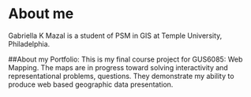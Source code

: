 # About me
Gabriella K Mazal is a student of 
PSM in GIS at Temple University, Philadelphia.

##About my Portfolio:
This is my final course project for GUS6085: Web Mapping.
The maps are in progress toward solving interactivity 
and representational problems, questions. They demonstrate 
my ability to produce web based geographic data presentation.
